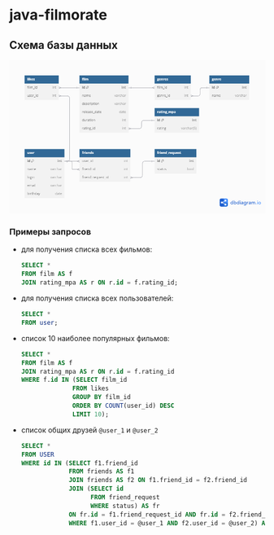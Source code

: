 # java-filmorate
## Схема базы данных
![database schema](dbschema.png)


### Примеры запросов

- для получения списка всех фильмов:
  ```sql
  SELECT *
  FROM film AS f
  JOIN rating_mpa AS r ON r.id = f.rating_id;
  ```
- для получения списка всех пользователей:
  ```sql
  SELECT *
  FROM user;
  ```
- список 10 наиболее популярных фильмов:
  ```sql
  SELECT *
  FROM film AS f
  JOIN rating_mpa AS r ON r.id = f.rating_id
  WHERE f.id IN (SELECT film_id
                FROM likes
                GROUP BY film_id
                ORDER BY COUNT(user_id) DESC
                LIMIT 10);  
  ```
- список общих друзей `@user_1` и `@user_2`
  ```sql
  SELECT *
  FROM USER
  WHERE id IN (SELECT f1.friend_id
               FROM friends AS f1
               JOIN friends AS f2 ON f1.friend_id = f2.friend_id
               JOIN (SELECT id
                     FROM friend_request
                     WHERE status) AS fr 
               ON fr.id = f1.friend_request_id AND fr.id = f2.friend_request_id
               WHERE f1.user_id = @user_1 AND f2.user_id = @user_2) AS mutual_friend_id;
  ```
